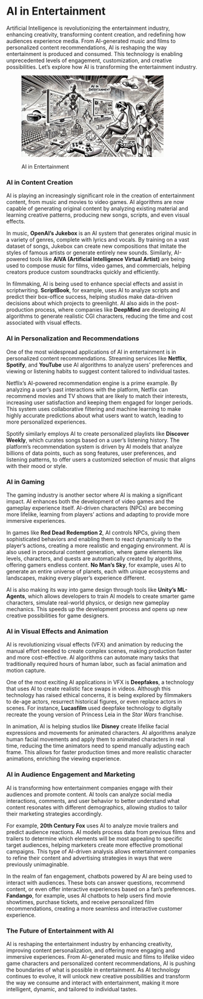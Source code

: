 # AI in Entertainment

Artificial Intelligence is revolutionizing the entertainment industry, enhancing creativity, transforming content creation, and redefining how audiences experience media. From AI-generated music and films to personalized content recommendations, AI is reshaping the way entertainment is produced and consumed. This technology is enabling unprecedented levels of engagement, customization, and creative possibilities. Let’s explore how AI is transforming the entertainment industry.

<div align="left">

<figure><img src="../../.gitbook/assets/image (1) (1) (1) (1).png" alt="" width="375"><figcaption><p>AI in Entertainment</p></figcaption></figure>

</div>

### AI in Content Creation

AI is playing an increasingly significant role in the creation of entertainment content, from music and movies to video games. AI algorithms are now capable of generating original content by analyzing existing material and learning creative patterns, producing new songs, scripts, and even visual effects.

In music, **OpenAI’s Jukebox** is an AI system that generates original music in a variety of genres, complete with lyrics and vocals. By training on a vast dataset of songs, Jukebox can create new compositions that imitate the styles of famous artists or generate entirely new sounds. Similarly, AI-powered tools like **AIVA (Artificial Intelligence Virtual Artist)** are being used to compose music for films, video games, and commercials, helping creators produce custom soundtracks quickly and efficiently.

In filmmaking, AI is being used to enhance special effects and assist in scriptwriting. **ScriptBook**, for example, uses AI to analyze scripts and predict their box-office success, helping studios make data-driven decisions about which projects to greenlight. AI also aids in the post-production process, where companies like **DeepMind** are developing AI algorithms to generate realistic CGI characters, reducing the time and cost associated with visual effects.

### AI in Personalization and Recommendations

One of the most widespread applications of AI in entertainment is in personalized content recommendations. Streaming services like **Netflix**, **Spotify**, and **YouTube** use AI algorithms to analyze users’ preferences and viewing or listening habits to suggest content tailored to individual tastes.

Netflix’s AI-powered recommendation engine is a prime example. By analyzing a user’s past interactions with the platform, Netflix can recommend movies and TV shows that are likely to match their interests, increasing user satisfaction and keeping them engaged for longer periods. This system uses collaborative filtering and machine learning to make highly accurate predictions about what users want to watch, leading to more personalized experiences.

Spotify similarly employs AI to create personalized playlists like **Discover Weekly**, which curates songs based on a user’s listening history. The platform’s recommendation system is driven by AI models that analyze billions of data points, such as song features, user preferences, and listening patterns, to offer users a customized selection of music that aligns with their mood or style.

### AI in Gaming

The gaming industry is another sector where AI is making a significant impact. AI enhances both the development of video games and the gameplay experience itself. AI-driven characters (NPCs) are becoming more lifelike, learning from players’ actions and adapting to provide more immersive experiences.

In games like **Red Dead Redemption 2**, AI controls NPCs, giving them sophisticated behaviors and enabling them to react dynamically to the player’s actions, creating a more realistic and engaging environment. AI is also used in procedural content generation, where game elements like levels, characters, and quests are automatically created by algorithms, offering gamers endless content. **No Man’s Sky**, for example, uses AI to generate an entire universe of planets, each with unique ecosystems and landscapes, making every player’s experience different.

AI is also making its way into game design through tools like **Unity’s ML-Agents**, which allows developers to train AI models to create smarter game characters, simulate real-world physics, or design new gameplay mechanics. This speeds up the development process and opens up new creative possibilities for game designers.

### AI in Visual Effects and Animation

AI is revolutionizing visual effects (VFX) and animation by reducing the manual effort needed to create complex scenes, making production faster and more cost-effective. AI algorithms can automate many tasks that traditionally required hours of human labor, such as facial animation and motion capture.

One of the most exciting AI applications in VFX is **Deepfakes**, a technology that uses AI to create realistic face swaps in videos. Although this technology has raised ethical concerns, it is being explored by filmmakers to de-age actors, resurrect historical figures, or even replace actors in scenes. For instance, **Lucasfilm** used deepfake technology to digitally recreate the young version of Princess Leia in the _Star Wars_ franchise.

In animation, AI is helping studios like **Disney** create lifelike facial expressions and movements for animated characters. AI algorithms analyze human facial movements and apply them to animated characters in real time, reducing the time animators need to spend manually adjusting each frame. This allows for faster production times and more realistic character animations, enriching the viewing experience.

### AI in Audience Engagement and Marketing

AI is transforming how entertainment companies engage with their audiences and promote content. AI tools can analyze social media interactions, comments, and user behavior to better understand what content resonates with different demographics, allowing studios to tailor their marketing strategies accordingly.

For example, **20th Century Fox** uses AI to analyze movie trailers and predict audience reactions. AI models process data from previous films and trailers to determine which elements will be most appealing to specific target audiences, helping marketers create more effective promotional campaigns. This type of AI-driven analysis allows entertainment companies to refine their content and advertising strategies in ways that were previously unimaginable.

In the realm of fan engagement, chatbots powered by AI are being used to interact with audiences. These bots can answer questions, recommend content, or even offer interactive experiences based on a fan’s preferences. **Fandango**, for example, uses AI chatbots to help users find movie showtimes, purchase tickets, and receive personalized film recommendations, creating a more seamless and interactive customer experience.

### The Future of Entertainment with AI

AI is reshaping the entertainment industry by enhancing creativity, improving content personalization, and offering more engaging and immersive experiences. From AI-generated music and films to lifelike video game characters and personalized content recommendations, AI is pushing the boundaries of what is possible in entertainment. As AI technology continues to evolve, it will unlock new creative possibilities and transform the way we consume and interact with entertainment, making it more intelligent, dynamic, and tailored to individual tastes.
